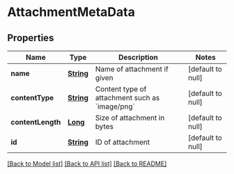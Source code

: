# AttachmentMetaData
## Properties

Name | Type | Description | Notes
------------ | ------------- | ------------- | -------------
**name** | [**String**](string) | Name of attachment if given | [default to null]
**contentType** | [**String**](string) | Content type of attachment such as &#x60;image/png&#x60; | [default to null]
**contentLength** | [**Long**](long) | Size of attachment in bytes | [default to null]
**id** | [**String**](string) | ID of attachment | [default to null]

[[Back to Model list]](../README#documentation-for-models) [[Back to API list]](../README#documentation-for-api-endpoints) [[Back to README]](../README)

